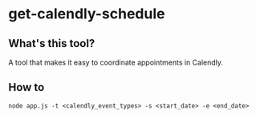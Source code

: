 # get-calendly-schedule

## What's this tool?

A tool that makes it easy to coordinate appointments in Calendly.

## How to

```
node app.js -t <calendly_event_types> -s <start_date> -e <end_date>
```
